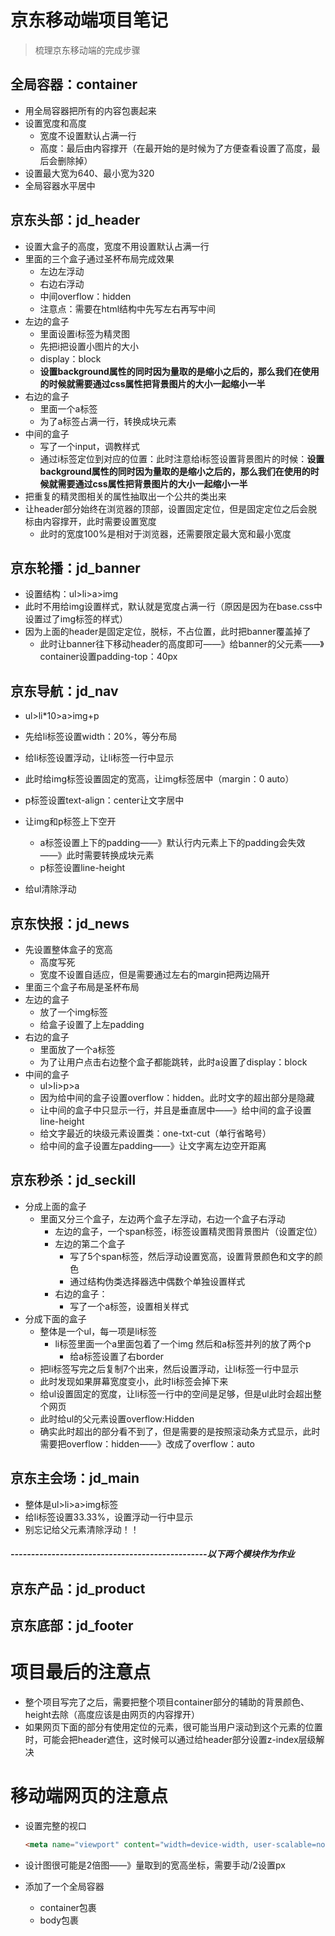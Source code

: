 # 京东移动端项目笔记

> 梳理京东移动端的完成步骤

## 全局容器：container

- 用全局容器把所有的内容包裹起来
- 设置宽度和高度
  - 宽度不设置默认占满一行
  - 高度：最后由内容撑开（在最开始的是时候为了方便查看设置了高度，最后会删除掉）
- 设置最大宽为640、最小宽为320
- 全局容器水平居中



## 京东头部：jd_header

- 设置大盒子的高度，宽度不用设置默认占满一行
- 里面的三个盒子通过圣杯布局完成效果
  - 左边左浮动
  - 右边右浮动
  - 中间overflow：hidden
  - 注意点：需要在html结构中先写左右再写中间
- 左边的盒子
  - 里面设置i标签为精灵图
  - 先把i把设置小图片的大小
  - display：block
  - **设置background属性的同时因为量取的是缩小之后的，那么我们在使用的时候就需要通过css属性把背景图片的大小一起缩小一半**
- 右边的盒子
  - 里面一个a标签
  - 为了a标签占满一行，转换成块元素
- 中间的盒子
  - 写了一个input，调教样式
  - 通过i标签定位到对应的位置：此时注意给i标签设置背景图片的时候：**设置background属性的同时因为量取的是缩小之后的，那么我们在使用的时候就需要通过css属性把背景图片的大小一起缩小一半**
- 把重复的精灵图相关的属性抽取出一个公共的类出来
- 让header部分始终在浏览器的顶部，设置固定定位，但是固定定位之后会脱标由内容撑开，此时需要设置宽度
  - 此时的宽度100%是相对于浏览器，还需要限定最大宽和最小宽度



## 京东轮播：jd_banner

- 设置结构：ul>li>a>img
- 此时不用给img设置样式，默认就是宽度占满一行（原因是因为在base.css中设置过了img标签的样式）
- 因为上面的header是固定定位，脱标，不占位置，此时把banner覆盖掉了
  - 此时让banner往下移动header的高度即可——》给banner的父元素——》container设置padding-top：40px

## 京东导航：jd_nav

- ul>li*10>a>img+p

- 先给li标签设置width：20%，等分布局

- 给li标签设置浮动，让li标签一行中显示

- 此时给img标签设置固定的宽高，让img标签居中（margin：0 auto）

- p标签设置text-align：center让文字居中

- 让img和p标签上下空开

  - a标签设置上下的padding——》默认行内元素上下的padding会失效——》此时需要转换成块元素
  - p标签设置line-height

- 给ul清除浮动

  

## 京东快报：jd_news

- 先设置整体盒子的宽高
  - 高度写死
  - 宽度不设置自适应，但是需要通过左右的margin把两边隔开
- 里面三个盒子布局是圣杯布局
- 左边的盒子
  - 放了一个img标签
  - 给盒子设置了上左padding
- 右边的盒子
  - 里面放了一个a标签
  - 为了让用户点击右边整个盒子都能跳转，此时a设置了display：block
- 中间的盒子
  - ul>li>p>a
  - 因为给中间的盒子设置overflow：hidden。此时文字的超出部分是隐藏
  - 让中间的盒子中只显示一行，并且是垂直居中——》给中间的盒子设置line-height
  - 给文字最近的块级元素设置类：one-txt-cut（单行省略号）
  - 给中间的盒子设置左padding——》让文字离左边空开距离

## 京东秒杀：jd_seckill

- 分成上面的盒子
  - 里面又分三个盒子，左边两个盒子左浮动，右边一个盒子右浮动
    - 左边的盒子，一个span标签，i标签设置精灵图背景图片（设置定位）
    - 左边的第二个盒子
      - 写了5个span标签，然后浮动设置宽高，设置背景颜色和文字的颜色
      - 通过结构伪类选择器选中偶数个单独设置样式
    - 右边的盒子：
      - 写了一个a标签，设置相关样式
- 分成下面的盒子
  - 整体是一个ul，每一项是li标签
    - li标签里面一个a里面包着了一个img 然后和a标签并列的放了两个p
      - 给a标签设置了右border
  - 把li标签写完之后复制7个出来，然后设置浮动，让li标签一行中显示
  - 此时发现如果屏幕宽度变小，此时li标签会掉下来
  - 给ul设置固定的宽度，让li标签一行中的空间是足够，但是ul此时会超出整个网页
  - 此时给ul的父元素设置overflow:Hidden
  - 确实此时超出的部分看不到了，但是需要的是按照滚动条方式显示，此时需要把overflow：hidden——》改成了overflow：auto

## 京东主会场：jd_main

- 整体是ul>li>a>img标签
- 给li标签设置33.33%，设置浮动一行中显示
- 别忘记给父元素清除浮动！！

##### ------------------------------------------------以下两个模块作为作业

## 京东产品：jd_product



## 京东底部：jd_footer





# 项目最后的注意点

- 整个项目写完了之后，需要把整个项目container部分的辅助的背景颜色、height去除（高度应该是由网页的内容撑开）
- 如果网页下面的部分有使用定位的元素，很可能当用户滚动到这个元素的位置时，可能会把header遮住，这时候可以通过给header部分设置z-index层级解决

# 移动端网页的注意点

- 设置完整的视口

  ```html
  <meta name="viewport" content="width=device-width, user-scalable=no, initial-scale=1.0, maximum-scale=1.0, minimum-scale=1.0">
  ```

- 设计图很可能是2倍图——》量取到的宽高坐标，需要手动/2设置px

- 添加了一个全局容器

  - container包裹
  - body包裹